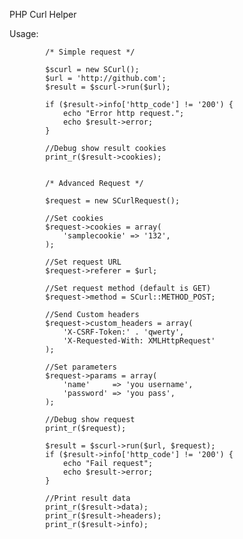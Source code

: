 PHP Curl Helper

Usage:

			/* Simple request */

			$scurl = new SCurl();
			$url = 'http://github.com';
			$result = $scurl->run($url);

			if ($result->info['http_code'] != '200') {
				echo "Error http request.";
				echo $result->error;
			}
			
			//Debug show result cookies
			print_r($result->cookies);
			
			
			/* Advanced Request */

			$request = new SCurlRequest();
			
			//Set cookies
			$request->cookies = array(
				'samplecookie' => '132',
			);
			
			//Set request URL
			$request->referer = $url;
			
			//Set request method (default is GET)
			$request->method = SCurl::METHOD_POST;
			
			//Send Custom headers
			$request->custom_headers = array(
				'X-CSRF-Token:' . 'qwerty',
				'X-Requested-With: XMLHttpRequest'
			);

			//Set parameters
			$request->params = array(
				'name'     => 'you username',
				'password' => 'you pass',
			);

			//Debug show request
			print_r($request);

			$result = $scurl->run($url, $request);
			if ($result->info['http_code'] != '200') {
				echo "Fail request";
				echo $result->error;
			}

			//Print result data
			print_r($result->data);
			print_r($result->headers);
			print_r($result->info);
			
			
			
			
			
			